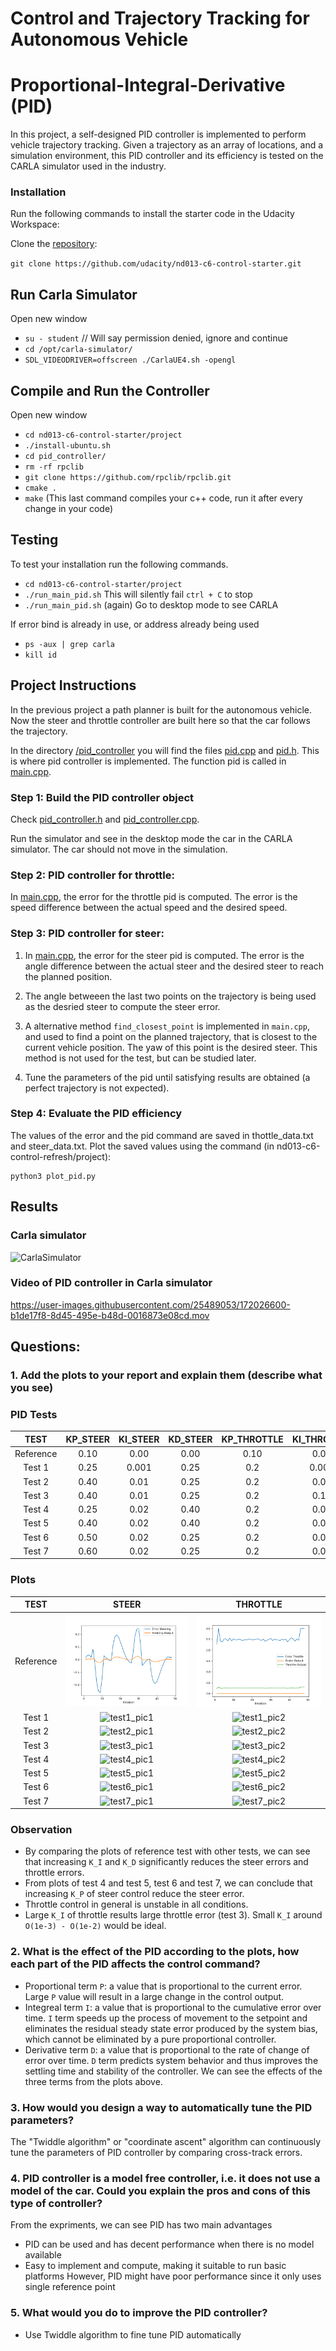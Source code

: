 # Control and Trajectory Tracking for Autonomous Vehicle

# Proportional-Integral-Derivative (PID)

In this project, a self-designed PID controller is implemented to perform vehicle trajectory tracking. Given a trajectory as an array of locations, and a simulation environment, this PID controller and its efficiency is tested on the CARLA simulator used in the industry.

### Installation

Run the following commands to install the starter code in the Udacity Workspace:

Clone the <a href="https://github.com/udacity/nd013-c6-control-starter/tree/master" target="_blank">repository</a>:

`git clone https://github.com/udacity/nd013-c6-control-starter.git`

## Run Carla Simulator

Open new window

* `su - student`
// Will say permission denied, ignore and continue
* `cd /opt/carla-simulator/`
* `SDL_VIDEODRIVER=offscreen ./CarlaUE4.sh -opengl`

## Compile and Run the Controller

Open new window

* `cd nd013-c6-control-starter/project`
* `./install-ubuntu.sh`
* `cd pid_controller/`
* `rm -rf rpclib`
* `git clone https://github.com/rpclib/rpclib.git`
* `cmake .`
* `make` (This last command compiles your c++ code, run it after every change in your code)

## Testing

To test your installation run the following commands.

* `cd nd013-c6-control-starter/project`
* `./run_main_pid.sh`
This will silently fail `ctrl + C` to stop
* `./run_main_pid.sh` (again)
Go to desktop mode to see CARLA

If error bind is already in use, or address already being used

* `ps -aux | grep carla`
* `kill id`


## Project Instructions

In the previous project a path planner is built for the autonomous vehicle. Now the steer and throttle controller are built here so that the car follows the trajectory.

In the directory [/pid_controller](https://github.com/udacity/nd013-c6-control-starter/tree/mathilde/project_c6/project/pid_controller)  you will find the files [pid.cpp](https://github.com/udacity/nd013-c6-control-starter/tree/mathilde/project_c6/project/pid_controller/pid.cpp)  and [pid.h](https://github.com/udacity/nd013-c6-control-starter/tree/mathilde/project_c6/project/pid_controller/pid.h). This is where pid controller is implemented.
The function pid is called in [main.cpp](https://github.com/udacity/nd013-c6-control-starter/tree/mathilde/project_c6/project/pid_controller/main.cpp).

### Step 1: Build the PID controller object
Check [pid_controller.h](https://github.com/udacity/nd013-c6-control-starter/tree/mathilde/project_c6/project/pid_controller/pid_controller.h) and [pid_controller.cpp](https://github.com/udacity/nd013-c6-control-starter/tree/mathilde/project_c6/project/pid_controller/pid_controller.cpp).

Run the simulator and see in the desktop mode the car in the CARLA simulator. The car should not move in the simulation.
### Step 2: PID controller for throttle:
In [main.cpp](https://github.com/udacity/nd013-c6-control-starter/tree/mathilde/project_c6/project/pid_controller/main.cpp), the error for the throttle pid is computed. The error is the speed difference between the actual speed and the desired speed.

### Step 3: PID controller for steer:
1) In [main.cpp](https://github.com/udacity/nd013-c6-control-starter/tree/mathilde/project_c6/project/pid_controller/main.cpp), the error for the steer pid is computed. The error is the angle difference between the actual steer and the desired steer to reach the planned position.

2) The angle betweeen the last two points on the trajectory is being used as the desried steer to compute the steer error.

3) A alternative method `find_closest_point` is implemented in `main.cpp`, and used to find a point on the planned trajectory, that is closest to the current vehicle position. The yaw of this point is the desired steer. This method is not used for the test, but can be studied later.

4) Tune the parameters of the pid until satisfying results are obtained (a perfect trajectory is not expected).

### Step 4: Evaluate the PID efficiency
The values of the error and the pid command are saved in thottle_data.txt and steer_data.txt.
Plot the saved values using the command (in nd013-c6-control-refresh/project):

```
python3 plot_pid.py
```

## Results
### Carla simulator
![CarlaSimulator](images/carla_screenshot.png)

### Video of PID controller in Carla simulator
https://user-images.githubusercontent.com/25489053/172026600-b1de17f8-8d45-495e-b48d-0016873e08cd.mov


## Questions:
### 1. Add the plots to your report and explain them (describe what you see)
### PID Tests
|  TEST  | KP_STEER | KI_STEER | KD_STEER | KP_THROTTLE | KI_THROTTLE | KD_THROTTLE |
|:------:|:--------:|:--------:|:--------:|:-----------:|:-----------:|:-----------:|
|Reference|  0.10   |   0.00   |   0.00   |     0.10    |    0.00     |     0.00    |
| Test 1 |   0.25   |   0.001  |   0.25   |     0.2     |    0.001    |     0.10    |
| Test 2 |   0.40   |   0.01   |   0.25   |     0.2     |    0.01     |     0.15    |
| Test 3 |   0.40   |   0.01   |   0.25   |     0.2     |    0.15     |     0.15    |
| Test 4 |   0.25   |   0.02   |   0.40   |     0.2     |    0.01     |     0.3     |
| Test 5 |   0.40   |   0.02   |   0.40   |     0.2     |    0.01     |     0.3     |
| Test 6 |   0.50   |   0.02   |   0.25   |     0.2     |    0.01     |     0.15    |
| Test 7 |   0.60   |   0.02   |   0.25   |     0.2     |    0.01     |     0.15    |
### Plots
|TEST|STEER|THROTTLE|
|:--:|:---:|:------:|
Reference|![reference1](images/Figure_1.png)| ![reference2](images/Figure_2.png)
Test 1|![test1_pic1](project/pid_controller/screenshot/test1_pic1.png) | ![test1_pic2](project/pid_controller/screenshot/test1_pic2.png)
Test 2|![test2_pic1](project/pid_controller/screenshot/test2_pic1.png) | ![test2_pic2](project/pid_controller/screenshot/test2_pic2.png)
Test 3|![test3_pic1](project/pid_controller/screenshot/test3_pic1.png) | ![test3_pic2](project/pid_controller/screenshot/test3_pic2.png)
Test 4|![test4_pic1](project/pid_controller/screenshot/test4_pic1.png) | ![test4_pic2](project/pid_controller/screenshot/test4_pic2.png)
Test 5|![test5_pic1](project/pid_controller/screenshot/test5_pic1.png) | ![test5_pic2](project/pid_controller/screenshot/test5_pic2.png)
Test 6|![test6_pic1](project/pid_controller/screenshot/test6_pic1.png) | ![test6_pic2](project/pid_controller/screenshot/test6_pic2.png)
Test 7|![test7_pic1](project/pid_controller/screenshot/test7_pic1.png) | ![test7_pic2](project/pid_controller/screenshot/test7_pic2.png)

### Observation
- By comparing the plots of reference test with other tests, we can see that increasing `K_I` and `K_D` significantly reduces the steer errors and throttle errors.
- From plots of test 4 and test 5, test 6 and test 7, we can conclude that increasing `K_P` of steer control reduce the steer error.
- Throttle control in general is unstable in all conditions.
- Large `K_I` of throttle results large throttle error (test 3). Small `K_I` around `O(1e-3) - O(1e-2)` would be ideal.


### 2. What is the effect of the PID according to the plots, how each part of the PID affects the control command?
- Proportional term `P`: a value that is proportional to the current error. Large `P` value will result in a large change in the control output. 
- Integreal term `I`: a value that is proportional to the cumulative error over time. `I` term speeds up the process of movement to the setpoint and eliminates the residual steady state error produced by the system bias, which cannot be eliminated by a pure proportional controller.
- Derivative term `D`: a value that is proportional to the rate of change of error over time. `D` term predicts system behavior and thus improves the settling time and stability of the controller.
We can see the effects of the three terms from the plots above.
### 3. How would you design a way to automatically tune the PID parameters?
The "Twiddle algorithm" or "coordinate ascent" algorithm can continuously tune the parameters of PID controller by comparing cross-track errors.
### 4. PID controller is a model free controller, i.e. it does not use a model of the car. Could you explain the pros and cons of this type of controller?
From the expriments, we can see PID has two main advantages
- PID can be used and has decent performance when there is no model available
- Easy to implement and compute, making it suitable to run basic platforms
However, PID might have poor performance since it only uses single reference point

### 5. What would you do to improve the PID controller?
- Use Twiddle algorithm to fine tune PID automatically



